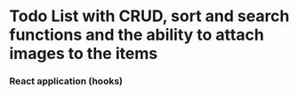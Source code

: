 # Todo List with CRUD, sort and search functions and the ability to attach images to the items

### React application (hooks)
